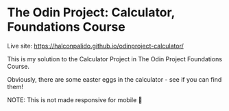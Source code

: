 # The Odin Project: Calculator, Foundations Course

Live site: https://halconpalido.github.io/odinproject-calculator/

This is my solution to the Calculator Project in The Odin Project Foundations Course.

Obviously, there are some easter eggs in the calculator - see if you can find them!

NOTE: This is not made responsive for mobile 😬
